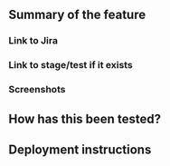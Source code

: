 ## Summary of the feature
<!--
Write a very short description if needed.
-->


### Link to Jira


### Link to stage/test if it exists


### Screenshots
<!--
If this MR contains frontend related changes you should include screenshots.
-->


## How has this been tested?
<!--
Describe the tests that you ran to verify your changes. Provide instructions so we can reproduce.
-->


## Deployment instructions
<!--
Please describe the deployment instructions if there is any special one. If there's none feel free to delete this section-
-->
